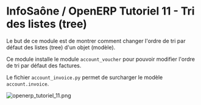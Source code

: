 InfoSaône / OpenERP Tutoriel 11 - Tri des listes (tree)
===================

Le but de ce module est de montrer comment changer l'ordre de tri par défaut des listes (tree) d'un objet (modèle).

Ce module installe le module `account_voucher` pour pouvoir modifier l'ordre de tri par défaut des factures.

Le fichier `account_invoice.py` permet de surcharger le modèle `account.invoice`.

![openerp_tutoriel_11.png](https://raw.github.com/tonygalmiche/openerp_tutoriel_11/master/static/src/img/openerp_tutoriel_11.png) 
